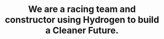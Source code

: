 ---
layout: home
permalink: "/"
title: "We are a racing team and constructor using <strong>Hydrogen</strong> to build a <strong>Cleaner Future.</strong>"
description: "We are building an open-source, Hydrogen fueled power unit for vehicles to bring us towards a more Carbon Negative future."
meta_description: "The homepage of MIT's open-source hydrogen fuel-cell motorcycle project including design documentation, safety standards, links to resources, and more."
meta_title: MIT Electric Vehicle Team (EVT)
subscribe: false

projects:
  heading: ""
  sub_heading: ""
  limit: 6
  sort: date # date | weight
  view_more_button_text: ""
  view_more_button_link: ""
  view_more_button_align: ""
  columns: 2 # 1 | 2 | 3 | 4

posts:
  heading: "Recent Blog Posts"
  sub_heading: ""
  limit: 3
  sort: date # date | weight
  view_more_button_text: ""
  view_more_button_link: ""
  view_more_button_align: ""
  columns: 3 # 1 | 2 | 3 | 4

partners:
  limit: 5
---